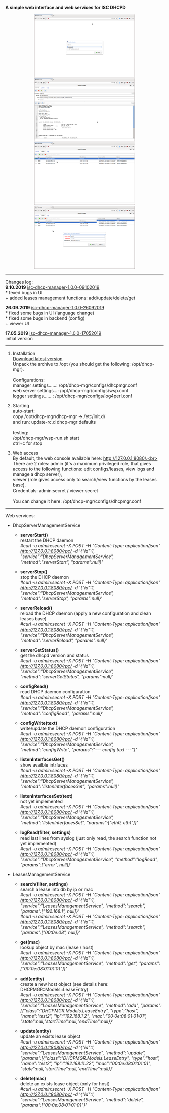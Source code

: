 <b>A simple web interface and web services for ISC DHCPD</b><br>

<p align="center">
 <img width="320" height="200" src="https://github.com/akscf/isc-dhcp-manager/blob/master/sshots/s0.png">
 <img width="320" height="200" src="https://github.com/akscf/isc-dhcp-manager/blob/master/sshots/s1.png">
 <img width="320" height="200" src="https://github.com/akscf/isc-dhcp-manager/blob/master/sshots/s2.png">
 <img width="320" height="200" src="https://github.com/akscf/isc-dhcp-manager/blob/master/sshots/s3.png">
</p>

------------------------
Changes log:<br>
<b>9.10.2019</b> [isc-dhcp-manager-1.0.0-09102019](https://sourceforge.net/projects/cfdisfiles/files/isc-dhcp-manager/isc-dhcp-manager-1.0.0-09102019.tar.gz/download)<br>
    * fexed bugs in UI<br>
    + added leases management functions: add/update/delete/get<br>
    
<b>26.09.2019</b> [isc-dhcp-manager-1.0.0-26092019](https://sourceforge.net/projects/cfdisfiles/files/isc-dhcp-manager/isc-dhcp-manager-1.0.0-26092019.tar.gz/download)  
    * fixed some bugs in UI (language change)<br>
    * fixed some bugs in backend (config)<br>
    + viewer UI<br>

<b>17.05.2019</b> [isc-dhcp-manager-1.0.0-17052019](https://sourceforge.net/projects/cfdisfiles/files/isc-dhcp-manager/isc-dhcp-manager-1.0.0-17052019/download)<br>
    initial version<br>
    
    
------------------------
1. Installation<br>
   [Download latest version](https://sourceforge.net/projects/cfdisfiles/files/isc-dhcp-manager/)<br>
   Unpack the archive to /opt (you should get the following: /opt/dhcp-mgr).<br>
   <br>
   Configurations:<br>
    manager settings......: /opt/dhcp-mgr/configs/dhcpmgr.conf<br>
    web server settings...: /opt/dhcp-mgr/configs/wsp.conf<br>
    logger settings.......: /opt/dhcp-mgr/configs/log4perl.conf<br>

2. Starting<br>
   auto-start:<br>
     copy /opt/dhcp-mgr/dhcp-mgr -> /etc/init.d/<br>
     and run: update-rc.d dhcp-mgr defaults<br>
   <br>
   testing:<br>
    /opt/dhcp-mgr/wsp-run.sh start<br>
    ctrl+c for stop

3. Web access<br>
   By default, the web console available here: http://127.0.0.1:8080/.<br>
   There are 2 roles: admin (it's a maximum privileged role, that gives access to the following functions: edit configs/leases, view logs and manage a dhcp server),<br>
   viewer (role gives access only to search/view functions by the leases base).<br>
   Credentials: admin:secret / viewer:secret<br>
   <br>
   You can change it here:  /opt/dhcp-mgr/configs/dhcpmgr.conf

------------------------
Web services:<br>

  * DhcpServerManagementService<br>
     - <b>serverStart()</b><br>
       restart the DHCP daemon<br>
       <i>#curl -u admin:secret -X POST -H "Content-Type: application/json" http://127.0.0.1:8080/rpc/ -d '{"id":1, "service":"DhcpServerManagementService", "method":"serverStart", "params":null}'</i><br>
       
     - <b>serverStop()</b><br>
       stop the DHCP daemon<br>
       <i>#curl -u admin:secret -X POST -H "Content-Type: application/json" http://127.0.0.1:8080/rpc/ -d '{"id":1, "service":"DhcpServerManagementService", "method":"serverStop", "params":null}'</i><br>
       
     - <b>serverReload()</b><br>
       reload the DHCP daemon (apply a new configuration and clean leases base)<br>
       <i>#curl -u admin:secret -X POST -H "Content-Type: application/json" http://127.0.0.1:8080/rpc/ -d '{"id":1, "service":"DhcpServerManagementService", "method":"serverReload", "params":null}'</i><br>
       
     - <b>serverGetStatus()</b><br>
       get the dhcpd version and status<br>
       <i>#curl -u admin:secret -X POST -H "Content-Type: application/json" http://127.0.0.1:8080/rpc/ -d '{"id":1, "service":"DhcpServerManagementService", "method":"serverGetStatus", "params":null}'</i><br>
       
     - <b>configRead()</b><br>
       read DHCP daemon configuration<br>
       <i>#curl -u admin:secret -X POST -H "Content-Type: application/json" http://127.0.0.1:8080/rpc/ -d '{"id":1, "service":"DhcpServerManagementService", "method":"configRead", "params":null}'</i><br>
       
     - <b>configWrite(text)</b><br>
       write/update the DHCP daemon configuration<br>
       <i>#curl -u admin:secret -X POST -H "Content-Type: application/json" http://127.0.0.1:8080/rpc/ -d '{"id":1, "service":"DhcpServerManagementService", "method":"configWrite", "params":"--- config text ---"}'</i><br>
       
     - <b>listenInterfacesGet()</b><br>
       show availble intrfaces<br>
       <i>#curl -u admin:secret -X POST -H "Content-Type: application/json" http://127.0.0.1:8080/rpc/ -d '{"id":1, "service":"DhcpServerManagementService", "method":"listenInterfacesGet", "params":null}'</i><br>
       
     - <b>listenInterfacesSet(text)</b><br>
     	not yet implemented<br>
     	<i>#curl -u admin:secret -X POST -H "Content-Type: application/json" http://127.0.0.1:8080/rpc/ -d '{"id":1, "service":"DhcpServerManagementService", "method":"listenInterfacesSet", "params":["eth0, eth1"]}'</i><br>
      
     - <b>logRead(filter, settings)</b><br>
     	read last lines from syslog (just only read, the search function not yet implemented)<br>
     	<i>#curl -u admin:secret -X POST -H "Content-Type: application/json" http://127.0.0.1:8080/rpc/ -d '{"id":1, "service":"DhcpServerManagementService", "method":"logRead", "params":["error", null]}'</i><br>

  * LeasesManagementService<br>
      - <b>search(filter, settings)</b><br>
     	search a lease into db by ip or mac<br>
     	<i>#curl -u admin:secret -X POST -H "Content-Type: application/json" http://127.0.0.1:8080/rpc/ -d '{"id":1, "service":"LeasesManagementService", "method":"search", "params":["192.168.1", null]}'</i><br>
     	<i>#curl -u admin:secret -X POST -H "Content-Type: application/json" http://127.0.0.1:8080/rpc/ -d '{"id":1, "service":"LeasesManagementService", "method":"search", "params":["00:0e:08", null]}'</i><br>
      
      - <b>get(mac)</b><br>
        lookup object by mac (lease / host)<br>
        <i>#curl -u admin:secret -X POST -H "Content-Type: application/json" http://127.0.0.1:8080/rpc/ -d '{"id":1, "service":"LeasesManagementService", "method":"get", "params":["00:0e:08:01:01:01"]}'</i><br>
        
     - <b>add(entity)</b><br>
     	create a new host object (see details here: DHCPMGR::Models::LeaseEntry)<br>
     	<i>#curl -u admin:secret -X POST -H "Content-Type: application/json" http://127.0.0.1:8080/rpc/ -d '{"id":1, "service":"LeasesManagementService", "method":"add", "params":[{"class":"DHCPMGR.Models.LeaseEntry", "type":"host", "name":"test2", "ip":"192.168.1.2", "mac":"00:0e:08:01:01:01", "state":null,"startTime":null,"endTime":null}}'</i><br>
      
     - <b>update(entity)</b><br>
     	update an exists lease object<br>
     	<i>#curl -u admin:secret -X POST -H "Content-Type: application/json" http://127.0.0.1:8080/rpc/ -d '{"id":1, "service":"LeasesManagementService", "method":"update", "params":[{"class":"DHCPMGR.Models.LeaseEntry", "type":"host", "name":"test2", "ip":"192.168.11.22", "mac":"00:0e:08:01:01:01", "state":null,"startTime":null,"endTime":null}}'</i><br>
      
     - <b>delete(mac)</b><br>
        delete an exists lease object (only for host)<br>
     	<i>#curl -u admin:secret -X POST -H "Content-Type: application/json" http://127.0.0.1:8080/rpc/ -d '{"id":1, "service":"LeasesManagementService", "method":"delete", "params":["00:0e:08:01:01:01"}'</i><br>
      
      
